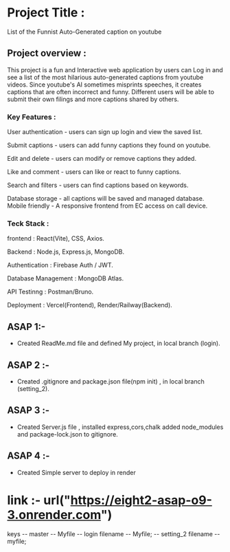 # Project Title :

List of the Funnist Auto-Generated caption on youtube

## Project overview :

This project is a fun and Interactive web application by users can Log in and see a list of the most hilarious auto-generated captions from youtube videos. Since youtube's AI sometimes misprints speeches, it creates captions that are often incorrect and funny. Different users will be able to submit their own filings and more captions shared by others.

### Key Features :

User authentication - users can sign up login and view the saved list.

Submit captions - users can add funny captions they found on youtube.

Edit and delete - users can modify or remove captions they added.

Like and comment - users can like or react to funny captions.

Search and filters - users can find captions based on keywords.

Database storage - all captions will be saved and managed database. Mobile friendly - A responsive frontend from EC access on call device.

### Teck Stack :

frontend : React(Vite), CSS, Axios.

Backend : Node.js, Express.js, MongoDB.

Authentication : Firebase Auth / JWT.

Database Management : MongoDB Atlas.

API Testinng : Postman/Bruno.

Deployment : Vercel(Frontend), Render/Railway(Backend).



## ASAP 1:- 
 - Created ReadMe.md file and defined My project, in local branch (login).

## ASAP 2 :- 
 - Created .gitignore and package.json file(npm init) , in local branch (setting_2).

 ## ASAP 3 :-
  - Created Server.js file , installed express,cors,chalk added node_modules and package-lock.json to gitignore.

## ASAP 4 :-
 - Created Simple server to deploy in render 
# link :- url("https://eight2-asap-o9-3.onrender.com")




keys -- master -- Myfile
     -- login filename -- Myfile;
     -- setting_2 filename -- myfile;
    